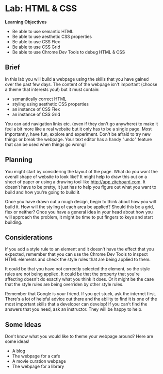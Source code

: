 # Lab: HTML & CSS

**Learning Objectives**

- Be able to use semantic HTML
- Be able to use aesthetic CSS properties
- Be able to use CSS Flex
- Be able to use CSS Grid
- Be able to use Chrome Dev Tools to debug HTML & CSS

## Brief

In this lab you will build a webpage using the skills that you have gained over the past few days. The content of the webpage isn't important (choose a theme that interests you!) but it must contain:

- semantically correct HTML
- styling using aesthetic CSS properties
- an instance of CSS Flex
- an instance of CSS Grid

You can add navigation links etc. (even if they don't go anywhere) to make it feel a bit more like a real website but it only has to be a single page. Most importantly, have fun, explore and experiment. Don't be afraid to try new things or break the webpage. Your text editor has a handy "undo" feature that can be used when things go wrong!

## Planning

You might start by considering the layout of the page. What do you want the overall shape of website to look like? It might help to draw this out on a sheet of paper or using a drawing tool like http://app.ziteboard.com. It doesn't have to be pretty, it just has to help you figure out what you want to build and how you're going to build it.

Once you have drawn out a rough design, begin to think about how you will build it. How will the styling of each area be applied? Should this be a grid, flex or neither? Once you have a general idea in your head about how you will approach the problem, it might be time to put fingers to keys and start building.

## Considerations

If you add a style rule to an element and it doesn't have the effect that you expected, remember that you can use the Chrome Dev Tools to inspect HTML elements and check the style rules that are being applied to them.

It could be that you have not correctly selected the element, so the style rules are not being applied. It could be that the property that you're affecting doesn't do exactly what you think it does. Or it might be the case that the style rules are being overriden by other style rules.

Remember that Google is your friend. If you get stuck, ask the internet first. There's a lot of helpful advice out there and the ability to find it is one of the most important skills that a developer can develop! If you can't find the answers that you need, ask an instructor. They will be happy to help.

## Some Ideas

Don't know what you would like to theme your webpage around? Here are some ideas!

- A blog
- The webpage for a cafe
- A movie curation webpage
- The webpage for a library
